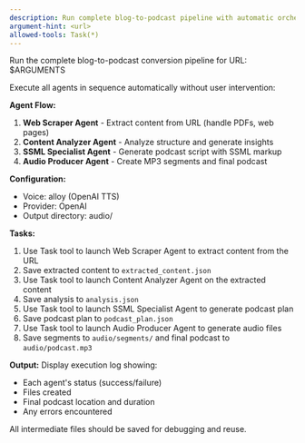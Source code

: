 ```yaml
---
description: Run complete blog-to-podcast pipeline with automatic orchestration
argument-hint: <url>
allowed-tools: Task(*)
---
```


Run the complete blog-to-podcast conversion pipeline for URL: $ARGUMENTS

Execute all agents in sequence automatically without user intervention:

**Agent Flow:**
1. **Web Scraper Agent** - Extract content from URL (handle PDFs, web pages)
2. **Content Analyzer Agent** - Analyze structure and generate insights
3. **SSML Specialist Agent** - Generate podcast script with SSML markup
4. **Audio Producer Agent** - Create MP3 segments and final podcast

**Configuration:**
- Voice: alloy (OpenAI TTS)
- Provider: OpenAI
- Output directory: audio/

**Tasks:**
1. Use Task tool to launch Web Scraper Agent to extract content from the URL
2. Save extracted content to `extracted_content.json`
3. Use Task tool to launch Content Analyzer Agent on the extracted content
4. Save analysis to `analysis.json`
5. Use Task tool to launch SSML Specialist Agent to generate podcast plan
6. Save podcast plan to `podcast_plan.json`
7. Use Task tool to launch Audio Producer Agent to generate audio files
8. Save segments to `audio/segments/` and final podcast to `audio/podcast.mp3`

**Output:**
Display execution log showing:
- Each agent's status (success/failure)
- Files created
- Final podcast location and duration
- Any errors encountered

All intermediate files should be saved for debugging and reuse.